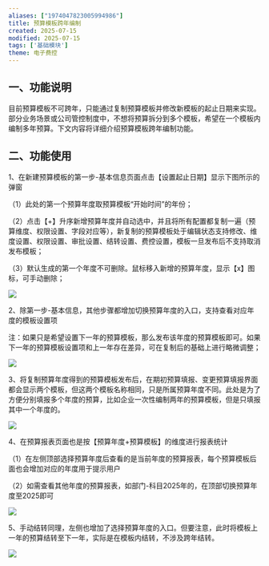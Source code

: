 ```yaml
---
aliases: ["1974047823005994986"]
title: 预算模板跨年编制
created: 2025-07-15
modified: 2025-07-15
tags: ['基础模块']
theme: 电子费控
---
```


## 一、功能说明

目前预算模板不可跨年，只能通过复制预算模板并修改新模板的起止日期来实现。部分业务场景或公司管控制度中，不想将预算拆分到多个模板，希望在一个模板内编制多年预算。下文内容将详细介绍预算模板跨年编制功能。

## 二、功能使用

1、在新建预算模板的第一步-基本信息页面点击【设置起止日期】显示下图所示的弹窗

（1）此处的第一个预算年度取预算模板“开始时间”的年份；

（2）点击【+】升序新增预算年度并自动选中，并且将所有配置都复制一遍（预算维度、权限设置、字段对应等），新复制的预算模板处于编辑状态支持修改、维度设置、权限设置、审批设置、结转设置、费控设置，模板一旦发布后不支持取消发布模板；

（3）默认生成的第一个年度不可删除。鼠标移入新增的预算年度，显示【x】图标，可手动删除；

![](7a39cee790879c5fc698fe97660610e1.jpg)

2、除第一步-基本信息，其他步骤都增加切换预算年度的入口，支持查看对应年度的模板设置项

注：如果只是希望设置下一年的预算模板，那么发布该年度的预算模板即可。如果下一年的预算模板设置项和上一年存在差异，可在复制后的基础上进行略微调整；

![](a76c1317e10dbe4c0b80cf9b426b6901.jpg)

3、将复制预算年度得到的预算模板发布后，在期初预算填报、变更预算填报界面都会显示两个模板，但这两个模板名称相同，只是所属预算年度不同。此处是为了方便分别填报多个年度的预算，比如企业一次性编制两年的预算模板，但是只填报其中一个年度的。

![](79e0e600b1faf1464eb808d8d3471df7.jpg)

4、在预算报表页面也是按【预算年度+预算模板】的维度进行报表统计

（1）在左侧顶部选择预算年度后查看的是当前年度的预算报表，每个预算模板后面也会增加对应的年度用于提示用户

（2）如需查看其他年度的预算报表，如部门-科目2025年的，在顶部切换预算年度至2025即可

![](c368f03da0f155659f407fc2eb5caa57.jpg)

5、手动结转同理，左侧也增加了选择预算年度的入口。但要注意，此时将模板上一年的预算结转至下一年，实际是在模板内结转，不涉及跨年结转。

![](5479fe8356042e50ef342467db2ece35.jpg)